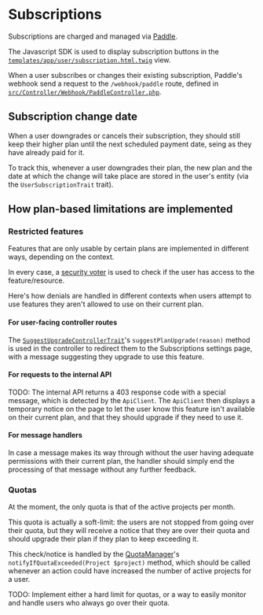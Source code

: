 # Subscriptions

Subscriptions are charged and managed via [Paddle](https://paddle.com/).

The Javascript SDK is used to display subscription buttons in the [`templates/app/user/subscription.html.twig`](templates/app/user/subscription.html.twig) view.

When a user subscribes or changes their existing subscription, Paddle's webhook send a request to the `/webhook/paddle` route, defined in [`src/Controller/Webhook/PaddleController.php`](src/Controller/Webhook/PaddleController.php).


## Subscription change date

When a user downgrades or cancels their subscription, they should still keep their higher plan until the next scheduled payment date, seing as they have already paid for it.

To track this, whenever a user downgrades their plan, the new plan and the date at which the change will take place are stored in the user's entity (via the `UserSubscriptionTrait` trait).


## How plan-based limitations are implemented

### Restricted features
Features that are only usable by certain plans are implemented in different ways, depending on the context.

In every case, a [security voter](https://symfony.com/doc/current/security/voters.html) is used to check if the user has access to the feature/resource.

Here's how denials are handled in different contexts when users attempt to use features they aren't allowed to use on their current plan.

#### For user-facing controller routes
The [`SuggestUpgradeControllerTrait`](/src/Controller/Trait/SuggestUpgradeControllerTrait.php)'s `suggestPlanUpgrade(reason)` method is used in the controller to redirect them to the Subscriptions settings page, with a message suggesting they upgrade to use this feature.

#### For requests to the internal API
TODO: The internal API returns a 403 response code with a special message, which is detected by the `ApiClient`. The `ApiClient` then displays a temporary notice on the page to let the user know this feature isn't available on their current plan, and that they should upgrade if they need to use it.

#### For message handlers
In case a message makes its way through without the user having adequate permissions with their current plan, the handler should simply end the processing of that message without any further feedback.


### Quotas
At the moment, the only quota is that of the active projects per month. 

This quota is actually a soft-limit: the users are not stopped from going over their quota, but they will receive a notice that they are over their quota and should upgrade their plan if they plan to keep exceeding it. 

This check/notice is handled by the [QuotaManager](/src/Subscription/QuotaManager.php)'s `notifyIfQuotaExceeded(Project $project)` method, which should be called whenever an action could have increased the number of active projects for a user.

TODO: Implement either a hard limit for quotas, or a way to easily monitor and handle users who always go over their quota.
